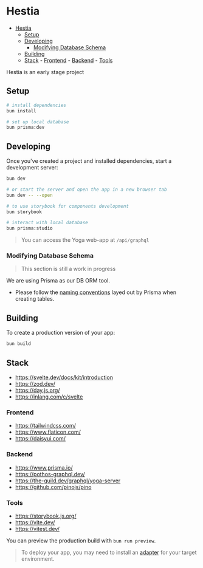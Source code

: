 # Hestia

<!--toc:start-->

- [Hestia](#hestia)
    - [Setup](#setup)
    - [Developing](#developing)
        - [Modifying Database Schema](#modifying-database-schema)
    - [Building](#building)
    - [Stack](#stack) - [Frontend](#frontend) - [Backend](#backend) - [Tools](#tools)
          <!--toc:end-->

Hestia is an early stage project

## Setup

```bash
# install dependencies
bun install

# set up local database
bun prisma:dev
```

## Developing

Once you've created a project and installed dependencies, start a development server:

```bash
bun dev

# or start the server and open the app in a new browser tab
bun dev -- --open

# to use storybook for components development
bun storybook

# interact with local database
bun prisma:studio
```

> You can access the Yoga web-app at `/api/graphql`

### Modifying Database Schema

> This section is still a work in progress

We are using Prisma as our DB ORM tool.

- Please follow the [naming conventions](https://www.prisma.io/docs/orm/reference/prisma-schema-reference#naming-conventions) layed out by Prisma when creating tables.

## Building

To create a production version of your app:

```bash
bun build
```

## Stack

- https://svelte.dev/docs/kit/introduction
- https://zod.dev/
- https://day.js.org/
- https://inlang.com/c/svelte

### Frontend

- https://tailwindcss.com/
- https://www.flaticon.com/
- https://daisyui.com/

### Backend

- https://www.prisma.io/
- https://pothos-graphql.dev/
- https://the-guild.dev/graphql/yoga-server
- https://github.com/pinojs/pino

### Tools

- https://storybook.js.org/
- https://vite.dev/
- https://vitest.dev/

You can preview the production build with `bun run preview`.

> To deploy your app, you may need to install an [adapter](https://svelte.dev/docs/kit/adapters) for your target environment.
